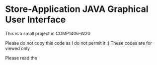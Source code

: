 # Store-Application JAVA Graphical User Interface
This is a small project in COMP1406-W20

Please do not copy this code as I do not permit it :)
These codes are for viewed only

Please read the 
